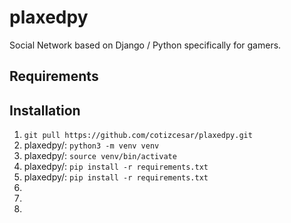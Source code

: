 # plaxedpy
Social Network based on Django / Python specifically for gamers.
<h2>Requirements</h2>

<h2>Installation</h2>
<ol>
    <li><code>git pull https://github.com/cotizcesar/plaxedpy.git</code></li>
    <li>plaxedpy/: <code>python3 -m venv venv</code></li>
    <li>plaxedpy/: <code>source venv/bin/activate</code></li>
    <li>plaxedpy/: <code>pip install -r requirements.txt</code></li>
    <li>plaxedpy/: <code>pip install -r requirements.txt</code></li>
    <li></li>
    <li></li>
    <li></li>
</ol>
